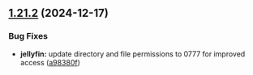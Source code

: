 ## [1.21.2](https://github.com/arpanrec/home-lab/compare/1.21.1...1.21.2) (2024-12-17)


### Bug Fixes

* **jellyfin:** update directory and file permissions to 0777 for improved access ([a98380f](https://github.com/arpanrec/home-lab/commit/a98380fe968259b4cc440a431e809dc2d51a143d))
